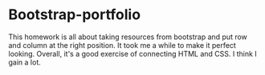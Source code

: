 # Bootstrap-portfolio
This homework is all about taking resources from bootstrap and put row and column at the right position. It took me a while to make it perfect looking. Overall, it's a good exercise of connecting HTML and CSS. I think I gain a lot.